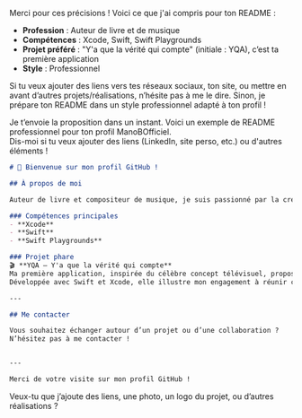 Merci pour ces précisions ! Voici ce que j'ai compris pour ton README :

- **Profession** : Auteur de livre et de musique
- **Compétences** : Xcode, Swift, Swift Playgrounds
- **Projet préféré** : "Y'a que la vérité qui compte" (initiale : YQA), c’est ta première application
- **Style** : Professionnel

Si tu veux ajouter des liens vers tes réseaux sociaux, ton site, ou mettre en avant d’autres projets/réalisations, n’hésite pas à me le dire. Sinon, je prépare ton README dans un style professionnel adapté à ton profil !

Je t’envoie la proposition dans un instant.
Voici un exemple de README professionnel pour ton profil ManoBOfficiel.  
Dis-moi si tu veux ajouter des liens (LinkedIn, site perso, etc.) ou d'autres éléments !

````markdown name=README.md
# 👋 Bienvenue sur mon profil GitHub !

## À propos de moi

Auteur de livre et compositeur de musique, je suis passionné par la création sous toutes ses formes. Je mets à profit mon expérience artistique pour concevoir des applications innovantes et accessibles.

### Compétences principales
- **Xcode**
- **Swift**
- **Swift Playgrounds**

### Projet phare
🎬 **YQA – Y'a que la vérité qui compte**  
Ma première application, inspirée du célèbre concept télévisuel, propose une expérience interactive unique.  
Développée avec Swift et Xcode, elle illustre mon engagement à réunir créativité et technologie.

---

## Me contacter

Vous souhaitez échanger autour d’un projet ou d’une collaboration ?  
N’hésitez pas à me contacter !


---

Merci de votre visite sur mon profil GitHub !

````

Veux-tu que j’ajoute des liens, une photo, un logo du projet, ou d’autres réalisations ?
